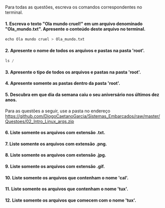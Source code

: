Para todas as questões, escreva os comandos correspondentes no terminal.

#### 1. Escreva o texto "Ola mundo cruel!" em um arquivo denominado "Ola_mundo.txt". Apresente o conteúdo deste arquivo no terminal.
``` Python
echo Ola mundo cruel > Ola_mundo.txt
```
#### 2. Apresente o nome de todos os arquivos e pastas na pasta 'root'.
``` Python
ls /
```

#### 3. Apresente o tipo de todos os arquivos e pastas na pasta 'root'.

#### 4. Apresente somente as pastas dentro da pasta 'root'.

#### 5. Descubra em que dia da semana caiu o seu aniversário nos últimos dez anos.

Para as questões a seguir, use a pasta no endereço https://github.com/DiogoCaetanoGarcia/Sistemas_Embarcados/raw/master/Questoes/02_Intro_Linux_arqs.zip

#### 6. Liste somente os arquivos com extensão .txt.

#### 7. Liste somente os arquivos com extensão .png.

#### 8. Liste somente os arquivos com extensão .jpg.

#### 9. Liste somente os arquivos com extensão .gif.

#### 10. Liste somente os arquivos que contenham o nome 'cal'.

#### 11. Liste somente os arquivos que contenham o nome 'tux'.

#### 12. Liste somente os arquivos que comecem com o nome 'tux'.
